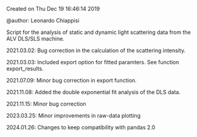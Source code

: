 Created on Thu Dec 19 16:46:14 2019

@author: Leonardo Chiappisi

Script for the analysis of static and dynamic light scattering data from the ALV DLS/SLS machine. 

2021.03.02: Bug correction in the calculation of the scattering intensity. 

2021.03.03: Included export option for fitted paramters. See function export_results.

2021.07.09: Minor bug correction in export function.

2021.11.08: Added the double exponential fit analysis of the DLS data. 

2021.11.15: Minor bug correction

2023.03.25: Minor improvements in raw-data plotting

2024.01.26: Changes to keep compatibility with pandas 2.0
